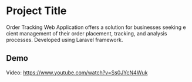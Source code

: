 
# Project Title

Order Tracking Web Application offers a solution for
businesses seeking e cient management of their order
placement, tracking, and analysis processes. Developed using
Laravel framework.

## Demo

Video: https://www.youtube.com/watch?v=Ss0JYcN4Wuk

